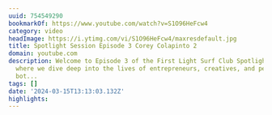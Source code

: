 ```yaml
---
uuid: 754549290
bookmarkOf: https://www.youtube.com/watch?v=S1O96HeFcw4
category: video
headImage: https://i.ytimg.com/vi/S1O96HeFcw4/maxresdefault.jpg
title: Spotlight Session Episode 3 Corey Colapinto 2
domain: youtube.com
description: Welcome to Episode 3 of the First Light Surf Club Spotlight Sessions,
  where we dive deep into the lives of entrepreneurs, creatives, and people we admire
  bot...
tags: []
date: '2024-03-15T13:13:03.132Z'
highlights:
---
```




